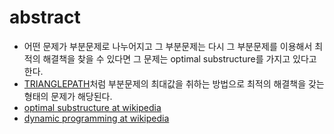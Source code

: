 # abstract

- 어떤 문제가 부분문제로 나누어지고 그 부분문제는 다시 그 부분문제를 이용해서 최적의
  해결책을 찾을 수 있다면 그 문제는 optimal substructure를 가지고 있다고 한다.
- [TRIANGLEPATH](https://algospot.com/judge/problem/read/TRIANGLEPATH)처럼
  부분문제의 최대값을 취하는 방법으로 최적의 해결책을 갖는 형태의 문제가 해당된다.
- [optimal substructure at wikipedia](https://en.wikipedia.org/wiki/Optimal_substructure)
- [dynamic programming at wikipedia](https://en.wikipedia.org/wiki/Dynamic_programming)
